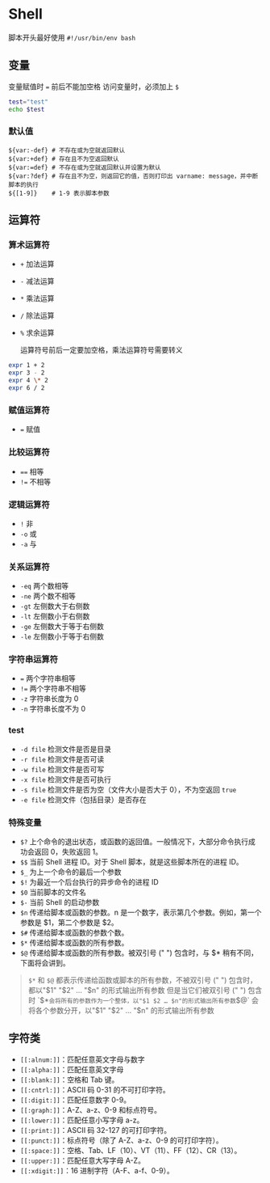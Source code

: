 # Shell

脚本开头最好使用 `#!/usr/bin/env bash`

## 变量

变量赋值时 `=` 前后不能加空格
访问变量时，必须加上 `$`

```sh
test="test"
echo $test
```

### 默认值

```
${var:-def} # 不存在或为空就返回默认
${var:+def} # 存在且不为空返回默认
${var:=def} # 不存在或为空就返回默认并设置为默认
${var:?def} # 存在且不为空，则返回它的值，否则打印出 varname: message，并中断脚本的执行
${[1-9]}    # 1-9 表示脚本参数
```

## 运算符

### 算术运算符

- `+` 加法运算
- `-` 减法运算
- `*` 乘法运算
- `/` 除法运算
- `%` 求余运算

    运算符号前后一定要加空格，乘法运算符号需要转义

```sh
expr 1 + 2
expr 3 - 2
expr 4 \* 2
expr 6 / 2
```

### 赋值运算符

- `=` 赋值

### 比较运算符

- `==` 相等
- `!=` 不相等

### 逻辑运算符

- `!` 非
- `-o` 或
- `-a` 与

### 关系运算符

- `-eq` 两个数相等
- `-ne` 两个数不相等
- `-gt` 左侧数大于右侧数
- `-lt` 左侧数小于右侧数
- `-ge` 左侧数大于等于右侧数
- `-le` 左侧数小于等于右侧数

### 字符串运算符

- `=` 两个字符串相等
- `!=` 两个字符串不相等
- `-z` 字符串长度为 0
- `-n` 字符串长度不为 0

### test

- `-d file` 检测文件是否是目录
- `-r file` 检测文件是否可读
- `-w file` 检测文件是否可写
- `-x file` 检测文件是否可执行
- `-s file` 检测文件是否为空（文件大小是否大于 0），不为空返回 `true`
- `-e file` 检测文件（包括目录）是否存在

### 特殊变量


- `$?` 上个命令的退出状态，或函数的返回值。一般情况下，大部分命令执行成功会返回 0，失败返回 1。
- `$$` 当前 Shell 进程 ID。对于 Shell 脚本，就是这些脚本所在的进程 ID。
- `$_` 为上一个命令的最后一个参数
- `$!` 为最近一个后台执行的异步命令的进程 ID
- `$0` 当前脚本的文件名
- `$-` 当前 Shell 的启动参数
- `$n` 传递给脚本或函数的参数。n 是一个数字，表示第几个参数。例如，第一个参数是 $1，第二个参数是 $2。
- `$#` 传递给脚本或函数的参数个数。
- `$*` 传递给脚本或函数的所有参数。
- `$@` 传递给脚本或函数的所有参数。被双引号 (" ") 包含时，与 $* 稍有不同，下面将会讲到。

> `$*` 和 `$@` 都表示传递给函数或脚本的所有参数，不被双引号 (" ") 包含时，都以"$1" "$2" … "$n" 的形式输出所有参数
> 但是当它们被双引号 (" ") 包含时
> `$*` 会将所有的参数作为一个整体，以"$1 $2 … $n"的形式输出所有参数
> `$@` 会将各个参数分开，以"$1" "$2" … "$n" 的形式输出所有参数


## 字符类

- `[[:alnum:]]`：匹配任意英文字母与数字
- `[[:alpha:]]`：匹配任意英文字母
- `[[:blank:]]`：空格和 Tab 键。
- `[[:cntrl:]]`：ASCII 码 0-31 的不可打印字符。
- `[[:digit:]]`：匹配任意数字 0-9。
- `[[:graph:]]`：A-Z、a-z、0-9 和标点符号。
- `[[:lower:]]`：匹配任意小写字母 a-z。
- `[[:print:]]`：ASCII 码 32-127 的可打印字符。
- `[[:punct:]]`：标点符号（除了 A-Z、a-z、0-9 的可打印字符）。
- `[[:space:]]`：空格、Tab、LF（10）、VT（11）、FF（12）、CR（13）。
- `[[:upper:]]`：匹配任意大写字母 A-Z。
- `[[:xdigit:]]`：16 进制字符（A-F、a-f、0-9）。
